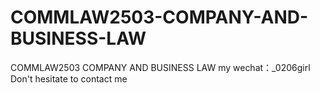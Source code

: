 # COMMLAW2503-COMPANY-AND-BUSINESS-LAW
COMMLAW2503 COMPANY AND BUSINESS LAW my wechat：_0206girl Don't hesitate to contact me
